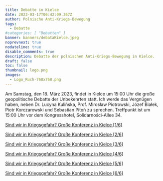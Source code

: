 ```yaml
---
title: Debatte in Kielce
date: 2023-03-17T06:42:09.367Z
author: Polnische Anti-Kriegs-Bewegung
tags:
  - Debatte
#categories: [ "Debatten" ]
banner: banners/debataKielce.jpeg
noprevnext: true
nodateline: true
disable_comments: true
description: Debatte der polnischen Anti-Kriegs-Bewegung in Kielce.
draft: false
toc: false
thumbnail: logo.png
images:
  - Logo_Ruch-768x768.png
---
```


Am Samstag, den 18. März 2023, findet in Kielce um 15:00 Uhr die große geopolitische Debatte der Unbekehrten statt. Ich werde das Vergnügen haben, neben Dr. Lucyna Kulińska, Prof. Mirosław Piotrowski, Józef Białek, Piotr Korczarowski und Sebastian Pitoń zu sprechen. Treffpunkt ist um 15:00 Uhr vor dem Kongresshotel, Solidarności-Allee 34.

[Sind wir in Kriegsgefahr? Große Konferenz in Kielce [1/6]](https://www.youtube.com/watch?v=tQMwfJ_-KWE "Sind wir in Kriegsgefahr? Große Konferenz in Kielce [1/6]")

[Sind wir in Kriegsgefahr? Große Konferenz in Kielce [2/6]](https://www.youtube.com/watch?v=4iCzgZ98NtQ "Sind wir in Kriegsgefahr? Große Konferenz in Kielce [2/6]")

[Sind wir in Kriegsgefahr? Große Konferenz in Kielce [3/6]](https://www.youtube.com/watch?v=KgMXF0FU6Jw "Sind wir in Kriegsgefahr? Große Konferenz in Kielce [3/6]")

[Sind wir in Kriegsgefahr? Große Konferenz in Kielce [4/6]](https://www.youtube.com/watch?v=13lwYpm-uno "Sind wir in Kriegsgefahr? Große Konferenz in Kielce [4/6]")

[Sind wir in Kriegsgefahr? Große Konferenz in Kielce [5/6]](https://www.youtube.com/watch?v=_7PMONnDBLE "Sind wir in Kriegsgefahr? Große Konferenz in Kielce [5/6]")

[Sind wir in Kriegsgefahr? Große Konferenz in Kielce [6/6]](https://www.youtube.com/watch?v=4V4MpXF36q0 "Sind wir in Kriegsgefahr? Große Konferenz in Kielce [6/6]")
